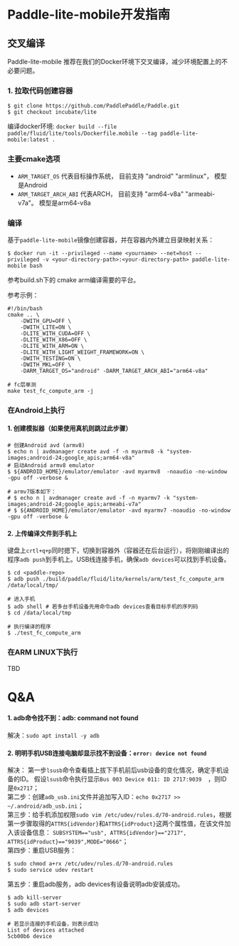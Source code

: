 
# Paddle-lite-mobile开发指南

## 交叉编译

Paddle-lite-mobile 推荐在我们的Docker环境下交叉编译，减少环境配置上的不必要问题。

### 1. 拉取代码创建容器

```shell
$ git clone https://github.com/PaddlePaddle/Paddle.git
$ git checkout incubate/lite
```

编译docker环境:
`docker build --file paddle/fluid/lite/tools/Dockerfile.mobile --tag paddle-lite-mobile:latest . `

### 主要cmake选项
                
- `ARM_TARGET_OS` 代表目标操作系统， 目前支持 "android" "armlinux"， 模型是Android
- `ARM_TARGET_ARCH_ABI` 代表ARCH， 目前支持 "arm64-v8a" "armeabi-v7a"。 模型是arm64-v8a

### 编译

基于`paddle-lite-mobile`镜像创建容器，并在容器内外建立目录映射关系：

```shell
$ docker run -it --privileged --name <yourname> --net=host --privileged -v <your-directory-path>:<your-directory-path> paddle-lite-mobile bash
```

参考build.sh下的 cmake arm编译需要的平台。

参考示例：

```shell
#!/bin/bash
cmake .. \
    -DWITH_GPU=OFF \
    -DWITH_LITE=ON \
    -DLITE_WITH_CUDA=OFF \
    -DLITE_WITH_X86=OFF \
    -DLITE_WITH_ARM=ON \
    -DLITE_WITH_LIGHT_WEIGHT_FRAMEWORK=ON \
    -DWITH_TESTING=ON \
    -DWITH_MKL=OFF \
    -DARM_TARGET_OS="android" -DARM_TARGET_ARCH_ABI="arm64-v8a"

# fc层单测
make test_fc_compute_arm -j

```
### 在Android上执行

#### 1. 创建模拟器（如果使用真机则跳过此步骤）

```shell
# 创建Android avd (armv8)
$ echo n | avdmanager create avd -f -n myarmv8 -k "system-images;android-24;google_apis;arm64-v8a"
# 启动Android armv8 emulator
$ ${ANDROID_HOME}/emulator/emulator -avd myarmv8  -noaudio -no-window -gpu off -verbose &

# armv7版本如下：
# $ echo n | avdmanager create avd -f -n myarmv7 -k "system-images;android-24;google_apis;armeabi-v7a"
# $ ${ANDROID_HOME}/emulator/emulator -avd myarmv7 -noaudio -no-window -gpu off -verbose &
```
#### 2. 上传编译文件到手机上

键盘上`crtl+q+p`同时摁下，切换到容器外（容器还在后台运行），将刚刚编译出的程序`adb push`到手机上。USB线连接手机，确保`adb devices`可以找到手机设备。
```shell
$ cd <paddle-repo>
$ adb push ./build/paddle/fluid/lite/kernels/arm/test_fc_compute_arm /data/local/tmp/

# 进入手机
$ adb shell # 若多台手机设备先用命令adb devices查看目标手机的序列码
$ cd /data/local/tmp

# 执行编译的程序
$ ./test_fc_compute_arm
```

### 在ARM LINUX下执行

TBD

# Q&A

#### 1. adb命令找不到：adb: command not found  
解决：`sudo apt install -y adb`   

#### 2. 明明手机USB连接电脑却显示找不到设备：`error: device not found`  
解决：
第一步`lsusb`命令查看插上拔下手机前后usb设备的变化情况，确定手机设备的ID。  假设`lsusb`命令执行显示`Bus 003 Device 011: ID 2717:9039  `，则ID是`0x2717`；  
第二步：创建`adb_usb.ini`文件并追加写入ID：`echo 0x2717 >> ~/.android/adb_usb.ini`；  
第三步：给手机添加权限`sudo vim /etc/udev/rules.d/70-android.rules`，根据第一步骤取得的`ATTRS{idVendor}`和`ATTRS{idProduct}`这两个属性值，在该文件加入该设备信息：
 `SUBSYSTEM=="usb", ATTRS{idVendor}=="2717", ATTRS{idProduct}=="9039",MODE="0666"`；  
第四步：重启USB服务：
```shell
$ sudo chmod a+rx /etc/udev/rules.d/70-android.rules
$ sudo service udev restart
```
第五步：重启adb服务，adb devices有设备说明adb安装成功。  
```shell
$ adb kill-server
$ sudo adb start-server
$ adb devices

# 若显示连接的手机设备，则表示成功
List of devices attached
5cb00b6 device
```

